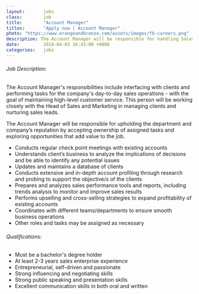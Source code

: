 ```yaml
---
layout:       jobs
class:        job
title:        "Account Manager"
titles:       "Apply now | Account Manager"
photo: "https://www.orangeandbronze.com/assets/images/fb-careers.png"
description: The Account Manager will be responsible for handling Sales and Account Management for Gsuite and Consulting services’ day-to-day operations.
date:         2018-04-03 16:43:00 +0800
categories:   jobs
---
```

<!-- Do not leave new lines after each element. Elements after new lines will not be rendered. -->
<h6 class="-dark">Job Description:</h6>
<p>
The Account Manager's responsibilities include interfacing with clients and performing tasks for the company's day-to-day sales operations -  with the goal of maintaining high-level customer service. This person will be working closely with the Head of Sales and Marketing in managing clients and nurturing sales leads. 
</p>
<p>The Account Manager will be responsible for upholding the department and company’s reputation by accepting ownership of assigned tasks and exploring opportunities that add value to the job.</p>
<ul>
  <li>
    Conducts regular check point meetings with existing accounts
  </li>
  <li>
    Understands client’s business to analyze the implications of decisions and be able to identify any potential issues 
  </li>
  <li>
    Updates and maintains a database of clients
  </li>
  <li>
    Conducts extensive and in-depth account profiling through research and probing to support the objective/s of the clients
  </li>
  <li>
    Prepares and analyzes sales performance tools and reports, including trends analysis to monitor and improve sales results
  </li>
  <li>
    Performs upselling and cross-selling strategies to expand profitability of existing accounts
  </li>
  <li>
    Coordinates with different teams/departments to ensure smooth business operations
  </li>
  <li>
    Other roles and tasks may be assigned as necessary
  </li>
  
</ul>
<h6 class="-dark">Qualifications:</h6>
<ul>
  <li>
    Must be a bachelor's degree holder
  </li>
  <li>
    At least 2-3 years sales enterprise experience
  </li>
  <li>
    Entrepreneurial, self-driven and passionate
  </li>
  <li>
    Strong influencing and negotiating skills
  </li>
  <li>
    Strong public speaking and presentation skills
  </li>
  <li>
    Excellent communication skills in both oral and written
  </li>
</ul>

